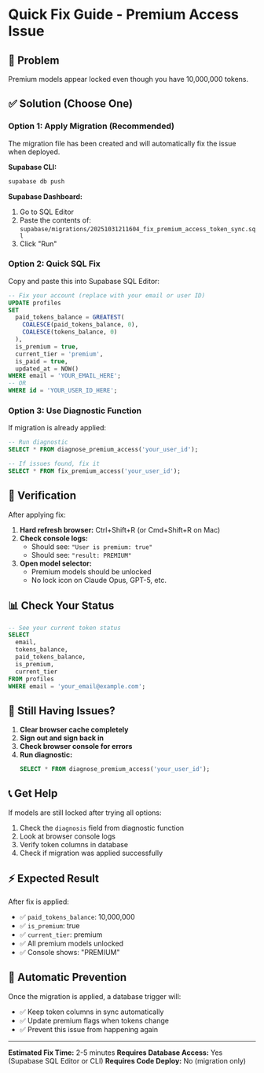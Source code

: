 # Quick Fix Guide - Premium Access Issue

## 🚨 Problem
Premium models appear locked even though you have 10,000,000 tokens.

## ✅ Solution (Choose One)

### Option 1: Apply Migration (Recommended)

The migration file has been created and will automatically fix the issue when deployed.

**Supabase CLI:**
```bash
supabase db push
```

**Supabase Dashboard:**
1. Go to SQL Editor
2. Paste the contents of: `supabase/migrations/20251031211604_fix_premium_access_token_sync.sql`
3. Click "Run"

### Option 2: Quick SQL Fix

Copy and paste this into Supabase SQL Editor:

```sql
-- Fix your account (replace with your email or user ID)
UPDATE profiles
SET
  paid_tokens_balance = GREATEST(
    COALESCE(paid_tokens_balance, 0),
    COALESCE(tokens_balance, 0)
  ),
  is_premium = true,
  current_tier = 'premium',
  is_paid = true,
  updated_at = NOW()
WHERE email = 'YOUR_EMAIL_HERE';
-- OR
WHERE id = 'YOUR_USER_ID_HERE';
```

### Option 3: Use Diagnostic Function

If migration is already applied:

```sql
-- Run diagnostic
SELECT * FROM diagnose_premium_access('your_user_id');

-- If issues found, fix it
SELECT * FROM fix_premium_access('your_user_id');
```

## 🧪 Verification

After applying fix:

1. **Hard refresh browser:** Ctrl+Shift+R (or Cmd+Shift+R on Mac)
2. **Check console logs:**
   - Should see: `"User is premium: true"`
   - Should see: `"result: PREMIUM"`
3. **Open model selector:**
   - Premium models should be unlocked
   - No lock icon on Claude Opus, GPT-5, etc.

## 📊 Check Your Status

```sql
-- See your current token status
SELECT
  email,
  tokens_balance,
  paid_tokens_balance,
  is_premium,
  current_tier
FROM profiles
WHERE email = 'your_email@example.com';
```

## 🐛 Still Having Issues?

1. **Clear browser cache completely**
2. **Sign out and sign back in**
3. **Check browser console for errors**
4. **Run diagnostic:**
   ```sql
   SELECT * FROM diagnose_premium_access('your_user_id');
   ```

## 📞 Get Help

If models are still locked after trying all options:

1. Check the `diagnosis` field from diagnostic function
2. Look at browser console logs
3. Verify token columns in database
4. Check if migration was applied successfully

## ⚡ Expected Result

After fix is applied:

- ✅ `paid_tokens_balance`: 10,000,000
- ✅ `is_premium`: true
- ✅ `current_tier`: premium
- ✅ All premium models unlocked
- ✅ Console shows: "PREMIUM"

## 🔄 Automatic Prevention

Once the migration is applied, a database trigger will:
- ✅ Keep token columns in sync automatically
- ✅ Update premium flags when tokens change
- ✅ Prevent this issue from happening again

---

**Estimated Fix Time:** 2-5 minutes
**Requires Database Access:** Yes (Supabase SQL Editor or CLI)
**Requires Code Deploy:** No (migration only)
